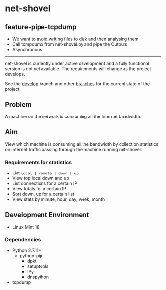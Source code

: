net-shovel
==========

## feature-pipe-tcpdump
- We want to avoid writing files to disk and then analysing them
- Call tcmpdump from net-shovel.py and pipe the Outputs
- Asynchronous

----

net-shovel is currently under active development and a fully functional version is not yet available. The requirements will change as the project develops.

See the [develop](https://github.com/egeldenhuys/net-shovel/tree/develop) branch and other [branches](https://github.com/egeldenhuys/net-shovel/branches) for the current state of the project.

## Problem
A machine on the network is consuming all the Internet bandwidth.

## Aim
View which machine is consuming all the bandwidth by collection statistics on Internet traffic passing through the machine running net-shovel.

### Requirements for statistics
- List `local | remote | down | up`
- View top local down and up
- List connections for a certain IP
- View totals for a certain IP
- Sort down, up for a certain list
- View stats by minute, hour, day, week, month

## Development Environment

- Linux Mint 18

### Dependencies
- Python 2.7.11+
	- python-pip
		- dpkt
		- setuptools
		- IPy
		- dnspython
- tcpdump

